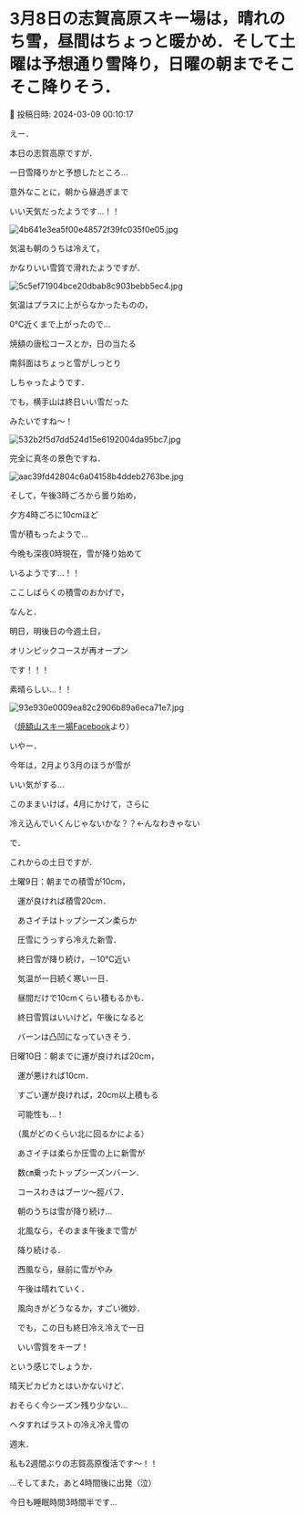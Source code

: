 # 3月8日の志賀高原スキー場は，晴れのち雪，昼間はちょっと暖かめ．そして土曜は予想通り雪降り，日曜の朝までそこそこ降りそう．

📅 投稿日時: 2024-03-09 00:10:17

えー．


本日の志賀高原ですが．


一日雪降りかと予想したところ…


意外なことに，朝から昼過ぎまで


いい天気だったようです…！！




![4b641e3ea5f00e48572f39fc035f0e05.jpg](images/4b641e3ea5f00e48572f39fc035f0e05.jpg)







気温も朝のうちは冷えて，


かなりいい雪質で滑れたようですが．




![5c5ef71904bce20dbab8c903bebb5ec4.jpg](images/5c5ef71904bce20dbab8c903bebb5ec4.jpg)







気温はプラスに上がらなかったものの，


0℃近くまで上がったので…


焼額の唐松コースとか，日の当たる


南斜面はちょっと雪がしっとり


しちゃったようです．





でも，横手山は終日いい雪だった


みたいですね～！




![532b2f5d7dd524d15e6192004da95bc7.jpg](images/532b2f5d7dd524d15e6192004da95bc7.jpg)







完全に真冬の景色ですね．




![aac39fd42804c6a04158b4ddeb2763be.jpg](images/aac39fd42804c6a04158b4ddeb2763be.jpg)







そして，午後3時ごろから曇り始め，


夕方4時ごろに10cmほど


雪が積もったようで…





今晩も深夜0時現在，雪が降り始めて


いるようです…！！





ここしばらくの積雪のおかげで，


なんと．


明日，明後日の今週土日，


オリンピックコースが再オープン


です！！！


素晴らしい…！！







![93e930e0009ea82c2906b89a6eca71e7.jpg](images/93e930e0009ea82c2906b89a6eca71e7.jpg)




（[焼額山スキー場Facebook](https://www.facebook.com/yakebitaiyama/videos/1848556425589651)より）





いやー．


今年は，2月より3月のほうが雪が


いい気がする…


このままいけば，4月にかけて，さらに


冷え込んでいくんじゃないかな？？←んなわきゃない





で．


これからの土日ですが．





土曜9日：朝までの積雪が10cm，


　運が良ければ積雪20cm．


　あさイチはトップシーズン柔らか


　圧雪にうっすら冷えた新雪．


　終日雪が降り続け，－10℃近い


　気温が一日続く寒い一日．


　昼間だけで10cmくらい積もるかも．


　終日雪質はいいけど，午後になると


　バーンは凸凹になっていきそう．





日曜10日：朝までに運が良ければ20cm，


　運が悪ければ10cm．


　すごい運が良ければ，20cm以上積もる


　可能性も…！


　（風がどのくらい北に回るかによる）


　あさイチは柔らか圧雪の上に新雪が


　数㎝乗ったトップシーズンバーン．


　コースわきはブーツ～脛パフ．


　朝のうちは雪が降り続け…


　北風なら，そのまま午後まで雪が


　降り続ける．


　西風なら，昼前に雪がやみ


　午後は晴れていく．


　風向きがどうなるか，すごい微妙．


　でも，この日も終日冷え冷えで一日


　いい雪質をキープ！





という感じでしょうか．





晴天ピカピカとはいかないけど．


おそらく今シーズン残り少ない…


ヘタすればラストの冷え冷え雪の


週末．


私も2週間ぶりの志賀高原復活です～！！





…そしてまた，あと4時間後に出発（泣）


今日も睡眠時間3時間半です…
